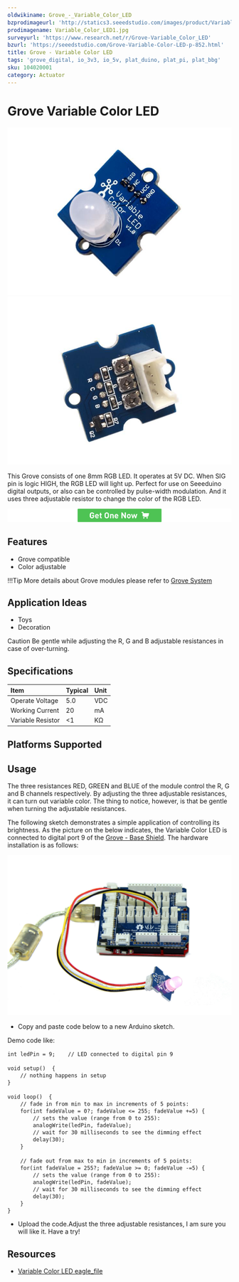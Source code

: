 ```yaml
---
oldwikiname: Grove_-_Variable_Color_LED
bzprodimageurl: 'http://statics3.seeedstudio.com/images/product/Variable Color LED.jpg'
prodimagename: Variable_Color_LED1.jpg
surveyurl: 'https://www.research.net/r/Grove-Variable_Color_LED'
bzurl: 'https://seeedstudio.com/Grove-Variable-Color-LED-p-852.html'
title: Grove - Variable Color LED
tags: 'grove_digital, io_3v3, io_5v, plat_duino, plat_pi, plat_bbg'
sku: 104020001
category: Actuator
---
```


# Grove Variable Color LED

![](https://raw.githubusercontent.com/SeeedDocument/Grove-Variable_Color_LED/master/img/Variable_Color_LED1.jpg) ![](https://raw.githubusercontent.com/SeeedDocument/Grove-Variable_Color_LED/master/img/Variable_Color_LED_01.jpg)

This Grove consists of one 8mm RGB LED. It operates at 5V DC. When SIG pin is logic HIGH, the RGB LED will light up. Perfect for use on Seeeduino digital outputs, or also can be controlled by pulse-width modulation. And it uses three adjustable resistor to change the color of the RGB LED.

[![](https://raw.githubusercontent.com/SeeedDocument/common/master/Get_One_Now_Banner.png)](http://www.seeedstudio.com/Grove-Variable-Color-LED-p-852.html)

## Features

* Grove compatible
* Color adjustable

!!!Tip More details about Grove modules please refer to [Grove System](http://wiki.seeed.cc/Grove_System/)

## Application Ideas

* Toys
* Decoration

Caution Be gentle while adjusting the R, G and B adjustable resistances in case of over-turning.

## Specifications

| Item | Typical | Unit |
| :--- | :--- | :--- |
| Operate Voltage | 5.0 | VDC |
| Working Current | 20 | mA |
| Variable Resistor | &lt;1 | KΩ |

## Platforms Supported

## Usage

The three resistances RED, GREEN and BLUE of the module control the R, G and B channels respectively. By adjusting the three adjustable resistances, it can turn out variable color. The thing to notice, however, is that be gentle when turning the adjustable resistances.

The following sketch demonstrates a simple application of controlling its brightness. As the picture on the below indicates, the Variable Color LED is connected to digital port 9 of the [Grove - Base Shield](/Base_Shield_V2). The hardware installation is as follows:

![](https://raw.githubusercontent.com/SeeedDocument/Grove-Variable_Color_LED/master/img/Grove-Variable_Color_LED.jpg)

* Copy and paste code below to a new Arduino sketch.

Demo code like:

```text
int ledPin = 9;    // LED connected to digital pin 9

void setup()  {
    // nothing happens in setup
}

void loop()  {
    // fade in from min to max in increments of 5 points:
    for(int fadeValue = 0?; fadeValue <= 255; fadeValue +=5) {
        // sets the value (range from 0 to 255):
        analogWrite(ledPin, fadeValue);
        // wait for 30 milliseconds to see the dimming effect
        delay(30);
    }

    // fade out from max to min in increments of 5 points:
    for(int fadeValue = 255?; fadeValue >= 0; fadeValue -=5) {
        // sets the value (range from 0 to 255):
        analogWrite(ledPin, fadeValue);
        // wait for 30 milliseconds to see the dimming effect
        delay(30);
    }
}
```

* Upload the code.Adjust the three adjustable resistances, I am sure you will like it. Have a try!

## Resources

* [Variable Color LED eagle\_file](https://raw.githubusercontent.com/SeeedDocument/Grove-Variable_Color_LED/master/res/Variable_Color_LED_eagle_file.zip)


